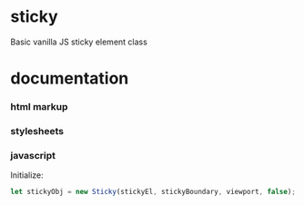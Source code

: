 # sticky
Basic vanilla JS sticky element class

# documentation

### html markup

### stylesheets

### javascript
Initialize:
```js
let stickyObj = new Sticky(stickyEl, stickyBoundary, viewport, false);
```


